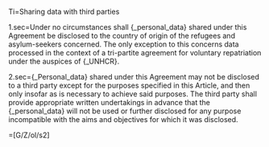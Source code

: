 Ti=Sharing data with third parties

1.sec=Under no circumstances shall {_personal_data} shared under this Agreement be disclosed to the country of origin of the refugees and asylum-seekers concerned. The only exception to this concerns data processed in the context of a tri-partite agreement for voluntary repatriation under the auspices of {_UNHCR}.

2.sec={_Personal_data} shared under this Agreement may not be disclosed to a third party except for the purposes specified in this Article, and then only insofar as is necessary to achieve said purposes. The third party shall provide appropriate written undertakings in advance that the {_personal_data} will not be used or further disclosed for any purpose incompatible with the aims and objectives for which it was disclosed.

=[G/Z/ol/s2]
